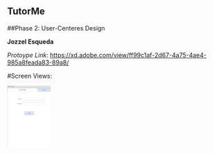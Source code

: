 ## TutorMe
##Phase 2: User-Centeres Design

**Jozzel Esqueda**


*Protoype Link*: 
https://xd.adobe.com/view/ff99c1af-2d67-4a75-4ae4-985a8feada83-89a8/

#Screen Views:

<img src="phase2/MainScreen.png" alt="Main Screen" width="100"/>
